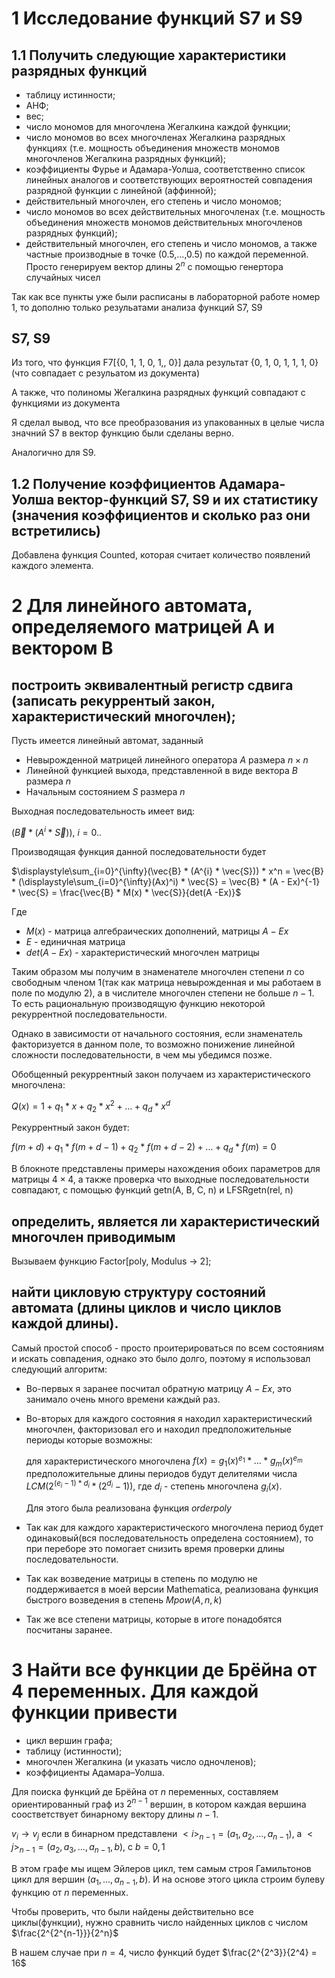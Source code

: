 # 1 Исследование функций S7 и S9
## 1.1 Получить следующие характеристики разрядных функций

- таблицу истинности;
- АНФ;
- вес;
- число мономов для многочлена Жегалкина каждой функции;
- число мономов во всех многочленах Жегалкина разрядных функциях (т.е. мощность объединения множеств мономов многочленов Жегалкина разрядных функций);
- коэффициенты Фурье и Адамара-Уолша, соответственно список  линейных аналогов и соответствующих вероятностей совпадения разрядной функции с линейной (аффинной);
- действительный многочлен, его степень и число мономов;
- число мономов во всех действительных многочленах (т.е. мощность объединения множеств мономов действительных многочленов разрядных функций);
- действительный многочлен, его степень и число мономов, а также частные производные в точке (0.5,...,0.5) по каждой переменной.
Просто генерируем вектор длины $2^n$ с помощью генертора случайных чисел

Так как все пункты уже были расписаны в лабораторной работе номер 1, то дополню только резульатами анализа функций S7, S9

## S7, S9

Из того, что функция F7[{0, 1, 1, 0, 1,, 0}] дала результат {0, 1, 0, 1, 1, 1, 0}(что совпадает с резульатом из документа)

А также, что полиномы Жегалкина разрядных функций совпадают с функциями из документа

Я сделал вывод, что все преобразования из упакованных в целые числа значний S7 в вектор функцию были сделаны верно.

Аналогично для S9.

## 1.2 Получение коэффициентов Адамара-Уолша вектор-функций S7, S9 и их статистику (значения коэффициентов и сколько раз они встретились)

Добавлена функция Counted, которая считает количество появлений каждого элемента.


# 2 Для линейного автомата, определяемого матрицей А и вектором В

## построить эквивалентный регистр сдвига (записать рекуррентый закон, характеристический многочлен);

Пусть имеется линейный автомат, заданный

- Невырожденной матрицей линейного оператора $A$ размера $n\times n$
- Линейной функцией выхода, представленной в виде вектора $B$ размера $n$
- Начальным состоянием $S$ размера $n$

Выходная последовательность имеет вид:

($\vec{B} * (A^{i} * \vec{S})$), $i=0..$

Производящая функция данной последовательности будет 

$\displaystyle\sum_{i=0}^{\infty}(\vec{B} * (A^{i} * \vec{S})) * x^n = \vec{B} * (\displaystyle\sum_{i=0}^{\infty}(Ax)^i) * \vec{S} = \vec{B} * (A - Ex)^{-1} * \vec{S} = \frac{\vec{B} * M(x) * \vec{S}}{det(A -Ex)}$

Где 

- $M(x)$ - матрица алгебраических дополнений, матрицы $A - Ex$
- $E$ - единичная матрица
- $det(A -Ex)$ - характеристический многочлен матрицы

Таким образом мы получим в знаменателе многочлен степени $n$ со свободным членом 1(так как матрица невырожденная и мы работаем в поле по модулю 2), а в числителе многочлен степени не больше $n-1$. То есть рациональную производящую функцию некоторой рекуррентной последовательности. 

Однако в зависимости от начального состояния, если знаменатель факторизуется в данном поле, то возможно понижение линейной сложности последовательности, в чем мы убедимся позже.

Обобщенный рекуррентный закон получаем из характеристического многочлена:
 
$Q(x) = 1 + q_1 * x + q_2 * x^2 + ... + q_d * x^d$

Рекуррентный закон будет:

$f(m + d) + q_1 * f(m + d - 1) + q_2 * f(m + d - 2) + ... + q_d * f(m) = 0$

В блокноте представлены примеры нахождения обоих параметров для матрицы $4 \times 4$, а также проверка что выходные последовательности совпадают, с помощью функций getn(A, B, C, n) и LFSRgetn(rel, n)

## определить, является ли характеристический многочлен приводимым

Вызываем функцию Factor[poly, Modulus -> 2];


## найти цикловую структуру состояний автомата (длины циклов и число циклов каждой длины).

Самый простой способ - просто проитерироваться по всем состояниям и искать совпадения, однако это было долго, поэтому я использовал следующий алгоритм:

- Во-первых я заранее посчитал обратную матрицу $A - Ex$, это занимало очень много времени каждый раз. 

- Во-вторых для каждого состояния я находил характеристический многочлен, факторизовал его и находил предположительные периоды которые возможны:

    для характеристического многочлена $f(x) = g_1(x)^{e_1} * ... * g_m(x)^{e_m}$ предположительные длины периодов будут делителями числа $LCM(2^{(e_i - 1) * d_i} * (2^{d_i} - 1))$, где $d_i$ - степень многочлена $g_i(x)$.

    Для этого была реализована функция $orderpoly$

- Так как для каждого характеристического многочлена период будет одинаковый(вся последовательность определена состоянием), то при переборе это помогает снизить время проверки длины последовательности.

- Так как возведение матрицы в степень по модулю не поддерживается в моей версии Mathematica, реализована функция быстрого возведения в степень $Mpow(A, n, k)$

- Так же все степени матрицы, которые в итоге понадобятся посчитаны заранее.

# 3 Найти все функции де Брёйна от 4 переменных. Для каждой функции привести

- цикл вершин графа;
- таблицу (истинности);
- многочлен Жегалкина (и указать число одночленов);
- коэффициенты Адамара–Уолша.

Для поиска функций де Брёйна от $n$ переменных, составляем ориентированный граф из $2^{n-1}$ вершин, в котором каждая вершина соостветствует бинарному вектору длины $n-1$.

$v_i \to v_j$ если в бинарном представлени $<i>_{n-1} = (a_1, a_2, ..., a_{n-1})$, a $<j>_{n-1} = (a_2, a_3, ..., a_{n-1}, b)$, c $b = 0, 1$

В этом графе мы ищем Эйлеров цикл, тем самым строя Гамильтонов цикл для вершин $(a_1,...,a_{n-1}, b)$. И на основе этого цикла строим булеву функцию от $n$ переменных. 

Чтобы проверить, что были найдены действительно все циклы(функции), нужно сравнить число найденных циклов с числом $\frac{2^{2^{n-1}}}{2^n}$

В нашем случае при $n=4$, число функций будет $\frac{2^{2^3}}{2^4} = 16$
